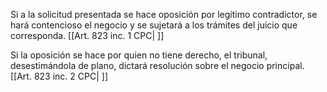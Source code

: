 Si a la solicitud presentada se hace oposición por legítimo contradictor, se hará contencioso el negocio y se sujetará a los trámites del juicio que corresponda. [[Art. 823 inc. 1 CPC| ]]

Si la oposición se hace por quien no tiene derecho, el tribunal, desestimándola de plano, dictará resolución sobre el negocio principal. [[Art. 823 inc. 2 CPC| ]]